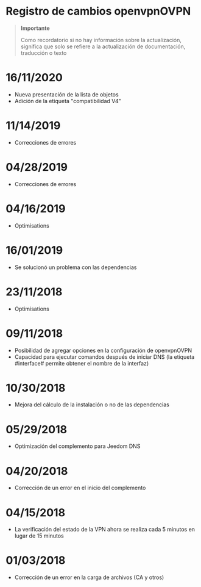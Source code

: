 # Registro de cambios openvpnOVPN

>**Importante**
>
>Como recordatorio si no hay información sobre la actualización, significa que solo se refiere a la actualización de documentación, traducción o texto

# 16/11/2020

- Nueva presentación de la lista de objetos
- Adición de la etiqueta "compatibilidad V4"

# 11/14/2019

- Correcciones de errores

# 04/28/2019

- Correcciones de errores

# 04/16/2019

- Optimisations

# 16/01/2019

- Se solucionó un problema con las dependencias

# 23/11/2018

- Optimisations

# 09/11/2018

- Posibilidad de agregar opciones en la configuración de openvpnOVPN
- Capacidad para ejecutar comandos después de iniciar DNS (la etiqueta #interface# permite obtener el nombre de la interfaz)

# 10/30/2018

- Mejora del cálculo de la instalación o no de las dependencias

# 05/29/2018

- Optimización del complemento para Jeedom DNS

# 04/20/2018

- Corrección de un error en el inicio del complemento

# 04/15/2018

- La verificación del estado de la VPN ahora se realiza cada 5 minutos en lugar de 15 minutos

# 01/03/2018

-	Corrección de un error en la carga de archivos (CA y otros)
